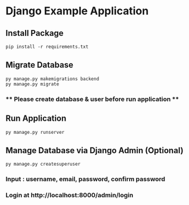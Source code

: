 # Django Example Application

## Install Package
```
pip install -r requirements.txt
```

## Migrate Database
```
py manage.py makemigrations backend
py manage.py migrate
```
### ** Please create database & user before run application **

## Run Application
```
py manage.py runserver
```

## Manage Database via Django Admin (Optional)
```
py manage.py createsuperuser
```
### Input : username, email, password, confirm password
### Login at http://localhost:8000/admin/login
